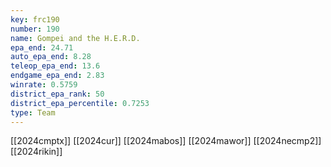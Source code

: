 ```yaml
---
key: frc190
number: 190
name: Gompei and the H.E.R.D.
epa_end: 24.71
auto_epa_end: 8.28
teleop_epa_end: 13.6
endgame_epa_end: 2.83
winrate: 0.5759
district_epa_rank: 50
district_epa_percentile: 0.7253
type: Team
---
```

[[2024cmptx]]
[[2024cur]]
[[2024mabos]]
[[2024mawor]]
[[2024necmp2]]
[[2024rikin]]
